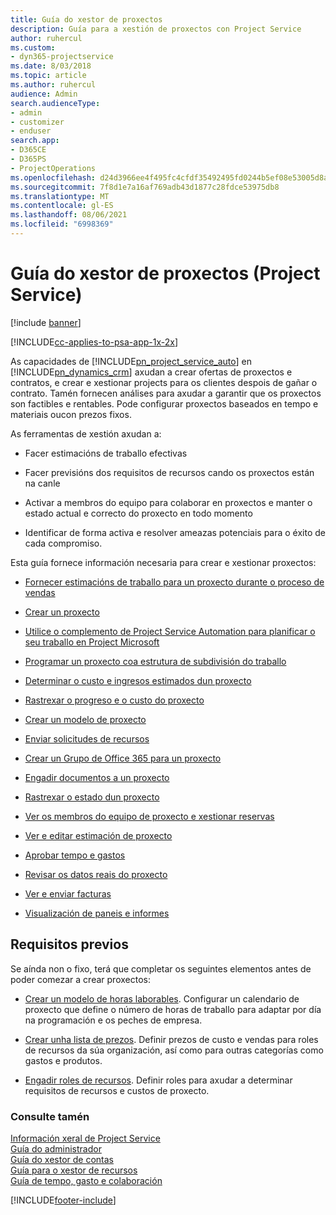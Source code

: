 ```yaml
---
title: Guía do xestor de proxectos
description: Guía para a xestión de proxectos con Project Service
author: ruhercul
ms.custom:
- dyn365-projectservice
ms.date: 8/03/2018
ms.topic: article
ms.author: ruhercul
audience: Admin
search.audienceType:
- admin
- customizer
- enduser
search.app:
- D365CE
- D365PS
- ProjectOperations
ms.openlocfilehash: d24d3966ee4f495fc4cfdf35492495fd0244b5ef08e53005d8ac4a854cd7cce5
ms.sourcegitcommit: 7f8d1e7a16af769adb43d1877c28fdce53975db8
ms.translationtype: MT
ms.contentlocale: gl-ES
ms.lasthandoff: 08/06/2021
ms.locfileid: "6998369"
---
```

# <a name="project-manager-guide-project-service"></a>Guía do xestor de proxectos (Project Service)

[!include [banner](../includes/psa-now-project-operations.md)]

[!INCLUDE[cc-applies-to-psa-app-1x-2x](../includes/cc-applies-to-psa-app-1x-2x.md)]

As capacidades de [!INCLUDE[pn_project_service_auto](../includes/pn-project-service-auto.md)] en [!INCLUDE[pn_dynamics_crm](../includes/pn-dynamics-crm.md)] axudan a crear ofertas de proxectos e contratos, e crear e xestionar projects para os clientes despois de gañar o contrato. Tamén fornecen análises para axudar a garantir que os proxectos son factibles e rentables. Pode configurar proxectos baseados en tempo e materiais oucon prezos fixos.  
  
 As ferramentas de xestión axudan a:  
  
-   Facer estimacións de traballo efectivas  
  
-   Facer previsións dos requisitos de recursos cando os proxectos están na canle  
  
-   Activar a membros do equipo para colaborar en proxectos e manter o estado actual e correcto do proxecto en todo momento  
  
-   Identificar de forma activa e resolver ameazas potenciais para o éxito de cada compromiso.  
  
Esta guía fornece información necesaria para crear e xestionar proxectos:  
  
-   [Fornecer estimacións de traballo para un proxecto durante o proceso de vendas](../psa/provide-estimates-project-during-sales-process.md)  
  
-   [Crear un proxecto](../psa/create-project.md)  
  
-   [Utilice o complemento de Project Service Automation para planificar o seu traballo en Project Microsoft](../psa/add-plan-work-microsoft-project.md)  
  
-   [Programar un proxecto coa estrutura de subdivisión do traballo](../psa/schedule-project-work-breakdown-structure.md)  
  
-   [Determinar o custo e ingresos estimados dun proxecto](../psa/determine-project-cost-revenue-estimates.md)  
  
-   [Rastrexar o progreso e o custo do proxecto](../psa/track-project-progress-cost.md)  
  
-   [Crear un modelo de proxecto](../psa/create-project-template.md)  
  
-   [Enviar solicitudes de recursos](../psa/submit-resource-requests.md)  
  
-   [Crear un Grupo de Office 365 para un proxecto](../psa/create-office-365-group-project.md)  
  
-   [Engadir documentos a un proxecto](../psa/add-documents-project.md)  
  
-   [Rastrexar o estado dun proxecto](../psa/track-project-status.md)  
  
-   [Ver os membros do equipo de proxecto e xestionar reservas](../psa/view-project-team-members-manage-bookings.md)  
  
-   [Ver e editar estimación de proxecto](../psa/view-edit-project-estimates.md)  
  
-   [Aprobar tempo e gastos](../psa/approve-time-expenses.md)  
  
-   [Revisar os datos reais do proxecto](../psa/review-project-actuals.md)  
  
-   [Ver e enviar facturas](../psa/view-send-invoices.md)  
  
-   [Visualización de paneis e informes](../psa/view-dashboards-reports.md)  
  
## <a name="prerequisites"></a>Requisitos previos  
 Se aínda non o fixo, terá que completar os seguintes elementos antes de poder comezar a crear proxectos:  
  
-   [Crear un modelo de horas laborables](../psa/create-work-hours-template.md). Configurar un calendario de proxecto que define o número de horas de traballo para adaptar por día na programación e os peches de empresa.  
  
-   [Crear unha lista de prezos](../psa/create-price-list.md). Definir prezos de custo e vendas para roles de recursos da súa organización, así como para outras categorías como gastos e produtos.  
  
-   [Engadir roles de recursos](../psa/add-resource-roles.md). Definir roles para axudar a determinar requisitos de recursos e custos de proxecto.  
  
### <a name="see-also"></a>Consulte tamén  
 [Información xeral de Project Service](../psa/overview.md)   
 [Guía do administrador](../psa/admin-guide.md)   
 [Guía do xestor de contas](../psa/account-manager-guide.md)   
 [Guía para o xestor de recursos](../psa/resource-manager-guide.md)   
 [Guía de tempo, gasto e colaboración](../psa/time-expense-collaboration-guide.md)



[!INCLUDE[footer-include](../includes/footer-banner.md)]